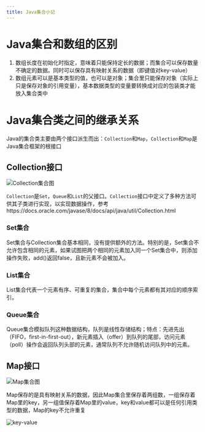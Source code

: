 ```yaml
---
title: Java集合小记
---
```


# Java集合和数组的区别

1. 数组长度在初始化时指定，意味着只能保持定长的数据；而集合可以保存数量不确定的数据。同时可以保存具有映射关系的数据（即键值对key-value）
2. 数组元素可以是基本类型的值，也可以是对象；集合里只能保存对象（实际上只是保存对象的引用变量），基本数据类型的变量要转换成对应的包装类才能放入集合类中

# Java集合类之间的继承关系

Java的集合类主要由两个接口派生而出：```Collection```和```Map```，```Collection```和```Map```是Java集合框架的根接口

## Collection接口

![Collection集合图](C:\AndroidProject\MyBlogImg\Collection集合图.png)

```Collection```是```Set```，```Queue```和```List```的父接口。```Collection```接口中定义了多种方法可供其子类进行实现，以实现数据操作，参考https://docs.oracle.com/javase/8/docs/api/java/util/Collection.html

### Set集合

Set集合与Collection集合基本相同，没有提供额外的方法。特别的是，Set集合不允许包含相同的元素，如果试图把两个相同的元素加入同一个Set集合中，则添加操作失败，add()返回false，且新元素不会被加入。

### List集合

List集合代表一个元素有序、可重复的集合，集合中每个元素都有其对应的顺序索引。

### Queue集合

Queue集合模拟队列这种数据结构，队列是线性存储结构；特点：先进先出（FIFO，first-in-first-out），新元素插入（offer）到队列的尾部，访问元素（poll）操作会返回队列头部的元素，通常队列不允许随机访问队列中的元素。

## Map接口

![Map集合图](C:\AndroidProject\MyBlogImg\Map集合图.png)

Map保存的是具有映射关系的数据，因此Map集合里保存着两组数，一组保存着Map里的key，另一组值保存着Map里的value，key和value都可以是任何引用类型的数据，Map的key不允许重复

![key-value](C:\AndroidProject\MyBlogImg\key-value.jpg)
